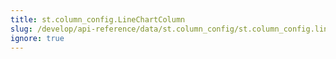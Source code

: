 ```yaml
---
title: st.column_config.LineChartColumn
slug: /develop/api-reference/data/st.column_config/st.column_config.linechartcolumn
ignore: true
---
```


<Autofunction function="streamlit.column_config.LineChartColumn" />

